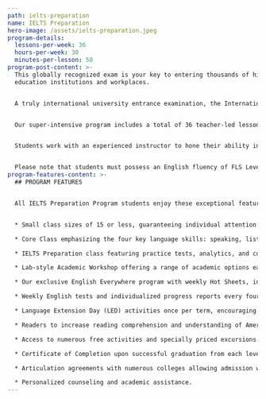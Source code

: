 ```yaml
---
path: ielts-preparation
name: IELTS Preparation
hero-image: /assets/ielts-preparation.jpeg
program-details:
  lessons-per-week: 36
  hours-per-week: 30
  minutes-per-lesson: 50
program-post-content: >-
  This globally recognized exam is your key to entering thousands of higher
  education institutions and workplaces.


  A truly international university entrance examination, the International English Language Testing System (IELTS) is accepted by most Australian, British, Canadian, Irish, New Zealand and South African academic institutions, over 3,000 academic institutions in the United States, and various professional organizations across the world. Our academic IELTS Preparation program will ensure that you have the skills needed to move to the next level of your education and training – whether in the U.S. or overseas.


  Our super-intensive program includes a total of 36 teacher-led lessons per week: 18 lessons of integrated study to improve all English skills; 12 lessons devoted to specific IELTS strategies and skills and 6 lessons of Academic Workshops for additional language practice and skill development.


  Students work with an experienced instructor to hone their ability in the IELTS skills of Reading, Writing, Listening, and Speaking. Practice exams allow instructors to analyze students’ abilities and familiarize students with the test format and strategies.


  Please note that students must possess an English fluency of FLS Level 9 or better to enter the IELTS Preparation Program.
program-features-content: >-
  ## PROGRAM FEATURES


  All IELTS Preparation Program students enjoy these exceptional features:


  * Small class sizes of 15 or less, guaranteeing individual attention from your teacher.

  * Core Class emphasizing the four key language skills: speaking, listening, reading and writing

  * IELTS Preparation class featuring practice tests, analytics, and concentrated practice in reading comprehension, writing, and advanced listening skills.

  * Lab-style Academic Workshop offering a range of academic options each week, including Pronunciation Clinics, Conversation Clubs, Homework Labs, Computer Labs, and more.

  * Our exclusive English Everywhere program with weekly Hot Sheets, involving your host family, activity guides and FLS staff in your learning process.

  * Weekly English tests and individualized progress reports every four weeks.

  * Language Extension Day (LED) activities once per term, encouraging students to use English in new settings and contexts.

  * Readers to increase reading comprehension and understanding of American culture.

  * Access to numerous free activities and specially priced excursions.

  * Certificate of Completion upon successful graduation from each level.

  * Articulation agreements with numerous colleges allowing admission without a TOEFL score based on completion of the designated FLS level.

  * Personalized counseling and academic assistance.
---
```

